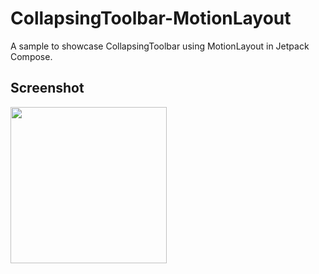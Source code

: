 # CollapsingToolbar-MotionLayout
A sample to showcase CollapsingToolbar using MotionLayout in Jetpack Compose.

## Screenshot
<p float="left">
  <img src="https://github.com/alirezaeiii/CollapsingToolbar-MotionLayout/blob/main/screenshot/screenshot1.gif" width="250" />
</p>

